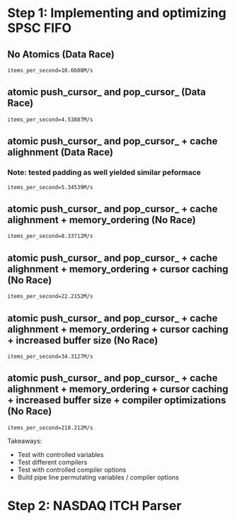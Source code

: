 # Step 1: Implementing and optimizing SPSC FIFO
## No Atomics (Data Race)
    items_per_second=10.6608M/s

## atomic push_cursor_ and pop_cursor_ (Data Race)
    items_per_second=4.53887M/s

## atomic push_cursor_ and pop_cursor_ + cache alighnment (Data Race)
### Note: tested padding as well yielded similar peformace
    items_per_second=5.34539M/s

## atomic push_cursor_ and pop_cursor_ + cache alighnment + memory_ordering (No Race)
    items_per_second=8.33712M/s

## atomic push_cursor_ and pop_cursor_ + cache alighnment + memory_ordering + cursor caching (No Race)
    items_per_second=22.2152M/s

## atomic push_cursor_ and pop_cursor_ + cache alighnment + memory_ordering + cursor caching + increased buffer size (No Race)
    items_per_second=34.3127M/s

## atomic push_cursor_ and pop_cursor_ + cache alighnment + memory_ordering + cursor caching + increased buffer size + compiler optimizations (No Race)
    items_per_second=218.212M/s


Takeaways:
- Test with controlled variables
- Test different compilers
- Test with controlled compiler options
- Build pipe line permutating variables / compiler options

# Step 2: NASDAQ ITCH Parser
